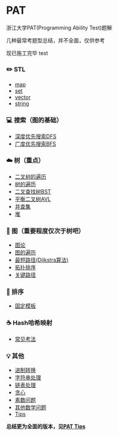# PAT

浙江大学PAT(Programming Ability Test)题解  

几种最常考题型总结，并不全面，仅供参考

现已施工完毕 test

### :pencil2: STL

- [map](https://github.com/ErisRolo/PAT/blob/master/PAT%20常用模板总结/map.md)
- [set](https://github.com/ErisRolo/PAT/blob/master/PAT%20常用模板总结/set.md)
- [vector](https://github.com/ErisRolo/PAT/blob/master/PAT%20常用模板总结/vector.md)
- [string](https://github.com/ErisRolo/PAT/blob/master/PAT%20常用模板总结/string.md)

### :computer: 搜索（图的基础）

- [深度优先搜索DFS](https://github.com/ErisRolo/PAT/blob/master/PAT%20常用模板总结/DFS.md)
- [广度优先搜索BFS](https://github.com/ErisRolo/PAT/blob/master/PAT%20常用模板总结/BFS.md)

### :cloud: 树（重点）

- [二叉树的遍历](https://github.com/ErisRolo/PAT/blob/master/PAT%20常用模板总结/二叉树的遍历.md)
- [树的遍历](https://github.com/ErisRolo/PAT/blob/master/PAT%20常用模板总结/树的遍历.md)
- [二叉查找树BST](https://github.com/ErisRolo/PAT/blob/master/PAT%20常用模板总结/BST.md)
- [平衡二叉树AVL](https://github.com/ErisRolo/PAT/blob/master/PAT%20常用模板总结/AVL.md)
- [并查集](https://github.com/ErisRolo/PAT/blob/master/PAT%20常用模板总结/并查集.md)
- [堆](https://github.com/ErisRolo/PAT/blob/master/PAT%20常用模板总结/堆.md)

### :memo: 图（重要程度仅次于树吧）

- [图论](https://github.com/ErisRolo/PAT/blob/master/PAT%20常用模板总结/图论.md)
- [图的遍历](https://github.com/ErisRolo/PAT/blob/master/PAT%20常用模板总结/图的遍历.md)
- [最短路径(Dijkstra算法)](https://github.com/ErisRolo/PAT/blob/master/PAT%20常用模板总结/最短路径.md)
- [拓扑排序](https://github.com/ErisRolo/PAT/blob/master/PAT%20常用模板总结/拓扑排序.md)
- [关键路径](https://github.com/ErisRolo/PAT/blob/master/PAT%20常用模板总结/关键路径.md)

### :floppy_disk: 排序 

- [固定模板](https://github.com/ErisRolo/PAT/blob/master/PAT%20常用模板总结/排序.md)

### :coffee: Hash哈希映射

- [常见考法](https://github.com/ErisRolo/PAT/blob/master/PAT%20常用模板总结/Hash.md)

### :bulb: 其他 

- [进制转换](https://github.com/ErisRolo/PAT/blob/master/PAT%20常用模板总结/进制转换.md)
- [字符串处理](https://github.com/ErisRolo/PAT/blob/master/PAT%20常用模板总结/字符串处理.md)
- [链表处理](https://github.com/ErisRolo/PAT/blob/master/PAT%20常用模板总结/链表处理.md)
- [贪心](https://github.com/ErisRolo/PAT/blob/master/PAT%20常用模板总结/贪心.md)
- [素数问题](https://github.com/ErisRolo/PAT/blob/master/PAT%20常用模板总结/素数.md)
- [其他数学问题](https://github.com/ErisRolo/PAT/blob/master/PAT%20常用模板总结/math.md)
- [Tips](https://github.com/ErisRolo/PAT/blob/master/PAT%20常用模板总结/Tips.md)



**总结更为全面的版本，见[PAT Tips](https://github.com/ErisRolo/PAT/blob/master/PAT%20常用模板总结/PAT%20Tips.md)**  

